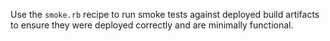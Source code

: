 Use the `smoke.rb` recipe to run smoke tests against deployed build
artifacts to ensure they were deployed correctly and are minimally
functional.